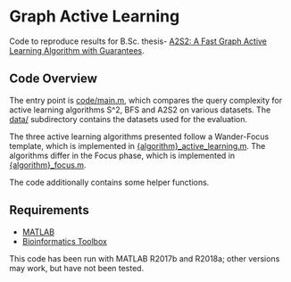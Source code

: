 # Graph Active Learning
Code to reproduce results for B.Sc. thesis- [A2S2: A Fast Graph Active Learning Algorithm with Guarantees](bit.ly/pk_a2s2).

## Code Overview

The entry point is [code/main.m](code/main.m), which compares the query complexity for active learning algorithms S^2, BFS and A2S2 on various datasets. 
The [data/](data/) subdirectory contains the datasets used for the evaluation.

The three active learning algorithms presented follow a Wander-Focus template, which is implemented in [{algorithm}_active_learning.m](code/a2s2_active_learning.m). The algorithms differ in the Focus phase, which is implemented in [{algorithm}_focus.m](code/a2s2_focus.m).

The code additionally contains some helper functions.


## Requirements
  * [MATLAB](https://www.mathworks.com/products/matlab.html)
  * [Bioinformatics Toolbox](https://www.mathworks.com/help/bioinfo/index.html?s_tid=srchtitle)
  
This code has been run with MATLAB R2017b and R2018a; other versions may work, but have not been tested.


